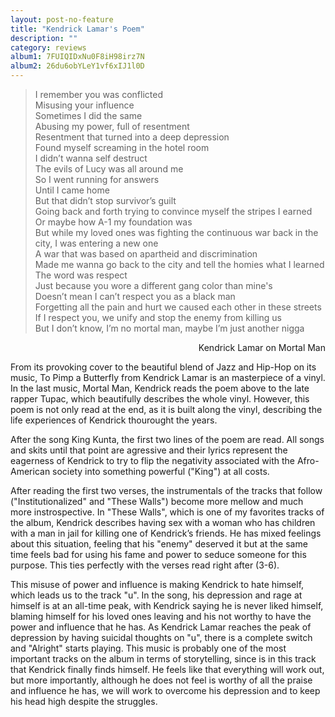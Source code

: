 ```yaml
---
layout: post-no-feature
title: "Kendrick Lamar's Poem"
description: ""
category: reviews
album1: 7FUIQIDxNu0F8iH98irz7N
album2: 26du6obYLeY1vf6xIJ1l0D
---
```

> I remember you was conflicted \
Misusing your influence \
Sometimes I did the same \
Abusing my power, full of resentment \
Resentment that turned into a deep depression \
Found myself screaming in the hotel room \
I didn’t wanna self destruct \
The evils of Lucy was all around me \
So I went running for answers \
Until I came home \
But that didn’t stop survivor’s guilt \
Going back and forth trying to convince myself the stripes I earned \
Or maybe how A-1 my foundation was \
But while my loved ones was fighting the continuous war back in the city, I was entering a new one \
A war that was based on apartheid and discrimination \
Made me wanna go back to the city and tell the homies what I learned \
The word was respect \
Just because you wore a different gang color than mine's \
Doesn’t mean I can’t respect you as a black man \
Forgetting all the pain and hurt we caused each other in these streets \
If I respect you, we unify and stop the enemy from killing us \
But I don’t know, I’m no mortal man, maybe I’m just another nigga

<div style="text-align: right"> Kendrick Lamar on Mortal Man </div>

From its provoking cover to the beautiful blend of Jazz and Hip-Hop on its music, To Pimp a Butterfly from Kendrick Lamar is an masterpiece of a vinyl. In the last music, Mortal Man, Kendrick reads the poem above to the late rapper Tupac, which beautifully describes the whole vinyl. However, this poem is not only read at the end, as it is built along the vinyl, describing the life experiences of Kendrick thourought the years.

After the song King Kunta, the first two lines of the poem are read. All songs and skits until that point are agressive and their lyrics represent the eagerness of Kendrick to try to flip the negativity associated with the Afro-American society into something powerful ("King") at all costs. 

After reading the first two verses, the instrumentals of the tracks that follow ("Institutionalized" and "These Walls") become more mellow and much more instrospective. In "These Walls", which is one of my favorites tracks of the album, Kendrick describes having sex with a woman who has children with a man in jail for killing one of Kendrick’s friends. He has mixed feelings about this situation, feeling that his "enemy" deserved it but at the same time feels bad for using his fame and power to seduce someone for this purpose. This ties perfectly with the verses read right after (3-6).

This misuse of power and influence is making Kendrick to hate himself, which leads us to the track "u". In the song, his depression and rage at himself is at an all-time peak, with Kendrick saying he is never liked himself, blaming himself for his loved ones leaving and his not worthy to have the power and influence that he has. As Kendrick Lamar reaches the peak of depression by having suicidal thoughts on "u", there is a complete switch and "Alright" starts playing. This music is probably one of the most important tracks on the album in terms of storytelling, since is in this track that Kendrick finally finds himself. He feels like that everything will work out, but more importantly, although he does not feel is worthy of all the praise and influence he has, we will work to overcome his depression and to keep his head high despite the struggles. 